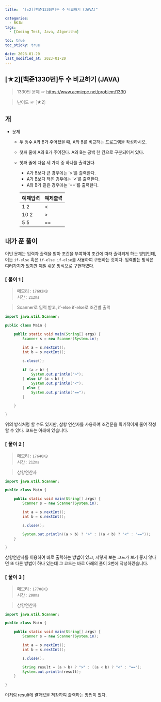 ```yaml
---
title:  "[★2][백준1330번]두 수 비교하기 (JAVA)" 

categories:
  - BKJN
tags:
  - [Coding Test, Java, Algorithm]

toc: true
toc_sticky: true

date: 2023-01-20
last_modified_at: 2023-01-20
---
```

[★2][백준1330번]두 수 비교하기 (JAVA)
----
> 1330번 문제 ☞ <https://www.acmicpc.net/problem/1330>  

> 난이도 ☞ [★2]
  
## 개  
  
- 문제
  - 두 정수 A와 B가 주어졌을 때, A와 B를 비교하는 프로그램을 작성하시오.
  - 첫째 줄에 A와 B가 주어진다. A와 B는 공백 한 칸으로 구분되어져 있다.
  - 첫째 줄에 다음 세 가지 중 하나를 출력한다.
	- A가 B보다 큰 경우에는 '>'를 출력한다.
	- A가 B보다 작은 경우에는 '<'를 출력한다.
	- A와 B가 같은 경우에는 '=='를 출력한다.
  
	|예제입력|예제출력|
	|--|--|
	|1 2|<|
	|10 2|>|
	|5 5|==|
  
## 내가 푼 풀이
  
이번 문제는 입력과 출력을 받아 조건을 부여하여 조건에 따라 출력되게 하는 방법인데, 이는 `if-else` 혹은 `if-else if-else`를 사용하여 구현하는 것이다. 입력받는 방식은 여러가지가 있지만 제일 쉬운 방식으로 구현하였다.
  
### [ 풀이 1 ]  
>메모리 : `17692KB`  
>시간 : `212ms`  

> Scanner로 입력 받고, if-else if-else로 조건별 출력  
  
```java
import java.util.Scanner;

public class Main {

	public static void main(String[] args) {
		Scanner s = new Scanner(System.in);

		int a = s.nextInt();
		int b = s.nextInt();
		
		s.close();

		if (a > b) {
			System.out.println(">");
		} else if (a < b) {
			System.out.println("<");
		} else {
			System.out.println("==");
		}

	}

}
```
위의 방식처럼 할 수도 있지만, 삼항 연산자를 사용하여 조건문을 획기적이게 줄여 작성할 수 있다. 코드는 아래에 있습니다.
### [ 풀이 2 ]  
>메모리 : `17640KB`  
>시간 : `212ms`  
  
>삼항연산자
    
```java
import java.util.Scanner;

public class Main {

	public static void main(String[] args) {
		Scanner s = new Scanner(System.in);

		int a = s.nextInt();
		int b = s.nextInt();

		s.close();

		System.out.println((a > b) ? ">" : ((a < b) ? "<" : "=="));
	}

}
```
삼항연산자를 이용하여 바로 출력하는 방법이 있고, 저렇게 보는 코드가 보기 좋지 않다면 또 다른 방법이 하나 있는데 그 코드는 바로 아래의 풀이 3번에 작성하겠습니다.
### [ 풀이 3 ]  
>메모리 : `17708KB`  
>시간 : `208ms`  
  
>삼항연산자
    
```java
import java.util.Scanner;

public class Main {

	public static void main(String[] args) {
		Scanner s = new Scanner(System.in);

		int a = s.nextInt();
		int b = s.nextInt();

		s.close();

		String result = (a > b) ? ">" : ((a < b) ? "<" : "==");
		System.out.println(result);
	}

}
```
이처럼 result에 결과값을 저장하여 출력하는 방법이 있다.